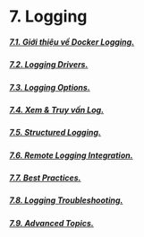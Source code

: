 # 7. Logging

##### [7.1. Giới thiệu về Docker Logging.](https://github.com/Phungvanquang/Website/blob/main/Docker/Logging/7.1.%20Gi%E1%BB%9Bi%20thi%E1%BB%87u%20v%E1%BB%81%20Docker%20Logging.md)
##### [7.2. Logging Drivers.](https://github.com/Phungvanquang/Website/blob/main/Docker/Logging/7.2.%20Logging%20Drivers.md)
##### [7.3. Logging Options.]()
##### [7.4. Xem & Truy vấn Log.]()
##### [7.5. Structured Logging.]()
##### [7.6. Remote Logging Integration.]()
##### [7.7. Best Practices.]()
##### [7.8. Logging Troubleshooting.]()
##### [7.9. Advanced Topics.]()
